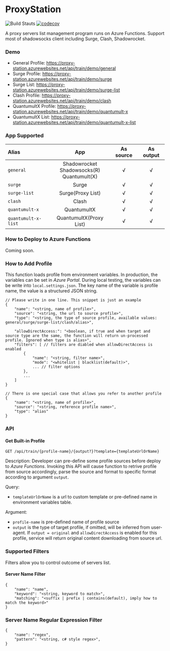 # ProxyStation
![Build Stauts](https://github.com/THaGKI9/ProxyStation/workflows/CI%20Test/badge.svg)
[![codecov](https://codecov.io/gh/THaGKI9/ProxyStation/branch/master/graph/badge.svg)](https://codecov.io/gh/THaGKI9/ProxyStation)

A proxy servers list management program runs on Azure Functions. Support most of shadowsocks client including Surge, Clash, Shadowrocket.

### Demo
* General Profile: <https://proxy-station.azurewebsites.net/api/train/demo/general>
* Surge Profile: <https://proxy-station.azurewebsites.net/api/train/demo/surge>
* Surge List: <https://proxy-station.azurewebsites.net/api/train/demo/surge-list>
* Clash Profile: <https://proxy-station.azurewebsites.net/api/train/demo/clash>
* QuantumultX Profile: <https://proxy-station.azurewebsites.net/api/train/demo/quantumult-x>
* QuantumultX List: <https://proxy-station.azurewebsites.net/api/train/demo/quantumult-x-list>

### App Supported
| Alias               | App                                             | As source | As output |
|:--------------------|:-----------------------------------------------:|:---------:|:---------:|
| `general`           | Shadowrocket<br>Shadowsocks(R)<br>Quantumult(X) | √         | √         |
| `surge`             | Surge                                           | √         | √         |
| `surge-list`        | Surge(Proxy List)                               | √         | √         |
| `clash`             | Clash                                           | √         | √         |
| `quantumult-x`      | QuantumultX                                     | √         | √         |
| `quantumult-x-list` | QuantumultX(Proxy List)                         | √         | √         |                 

### How to Deploy to Azure Functions
Coming soon.

### How to Add Profile
This function loads profile from environment variables.
In production, the variables can be set in *Azure Portal*.
During local testing, the variables can be write into `local.settings.json`.
The key name of the variable is profile name, the value is a structured JSON string.
```jsonc
// Please write in one line. This snippet is just an example
{
    "name": "<string, name of profile>",
    "source": "<string, the url to source profile>",
    "type": "<string, the type of source profile, available values: general/surge/surge-list/clash/alias>",
    
    "allowDirectAccess:": "<boolean, if true and when target and source type are the same, the function will return un-processed profile. Ignored when type is alias>",
    "filters": [ // filters are diabled when allowDirectAccess is enabled
        {
            "name": "<string, filter name>",
            "mode": "<whitelist | blacklist(default)>",
            ... // filter options
        },
        ...
    ]
}

// There is one special case that allows you refer to another profile
{
    "name": "<string, name of profile>",
    "source": "<string, reference profile name>",
    "type": "alias"
}
```

### API

#### Get Built-in Profile
`GET /api/train/{profile-name}/{output?}?template={templateUrlOrName}`

Description:
Developer can pre-define some profile sources before deploy to *Azure Functions*.
Invoking this API will cause function to retrive profile from source accordingly,
parse the source and format to specific format according to argument `output`.

Query:
* `templateUrlOrName` is a url to custom template or pre-defined name in environment variables table. 

Argument:
* `profile-name` is pre-defined name of profile source
* `output` is the type of target profile, if omitted, will be inferred from user-agent. If `output = original` and `allowDirectAccess` is enabled for this profile, service will return original content downloading from source url. 


### Supported Filters
Filters allow you to control outcome of servers list.

#### Server Name Filter
```jsonc
{
    "name": "name",
    "keyword": "<string, keyword to match>",
    "matching": "<suffix | prefix | contains(default), imply how to match the keyword>"
}
```

### Server Name Regular Expression Filter
```jsonc
{
    "name": "regex",
    "pattern": "<string, c# style regex>",
}
```